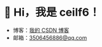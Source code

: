 # 👋 Hi，我是 ceilf6！

- 博客：[我的 CSDN 博客](https://blog.csdn.net/2301_78856868)  
- 邮箱：3506456886@qq.com  
